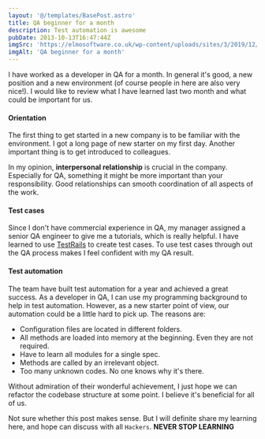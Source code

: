 ```yaml
---
layout: '@/templates/BasePost.astro'
title: QA beginner for a month
description: Test automation is awesome
pubDate: 2013-10-13T16:47:44Z
imgSrc: 'https://elmosoftware.co.uk/wp-content/uploads/sites/3/2019/12/Quality-Assurance.png'
imgAlt: 'QA beginner for a month'
---
```

I have worked as a developer in QA for a month. In general it's good, a new position and a new environment (of course people in here are also very nice!). I would like to review what I have learned last two month and what could be important for us.

#### Orientation
The first thing to get started in a new company is to be familiar with the environment. I got a long page of new starter on my first day. Another important thing is to get introduced to colleagues.

In my opinion, **interpersonal relationship** is crucial in the company. Especially for QA, something it might be more important than your responsibility. Good relationships can 
smooth coordination of all aspects of the work.

#### Test cases
Since I don't have commercial experience in QA, my manager assigned a senior QA engineer to give me a tutorials, which is really helpful. I have learned to use [TestRails](http://www.gurock.com/testrail/) to create test cases. To use test cases through out the QA process makes I feel confident with my QA result.

#### Test automation
The team have built test automation for a year and achieved a great success. As a developer in QA, I can use my programming background to help in test automation. However, as a new starter point of view, our automation could be a little hard to pick up. The reasons are:

- Configuration files are located in different folders.
- All methods are loaded into memory at the beginning. Even they are not required.
- Have to learn all modules for a single spec.
- Methods are called by an irrelevant object.
- Too many unknown codes. No one knows why it's there.

Without admiration of their wonderful achievement, I just hope we can refactor the codebase structure at some point. I believe it's beneficial for all of us.

Not sure whether this post makes sense. But I will definite share my learning here, and hope can discuss with all `Hackers`. **NEVER STOP LEARNING**